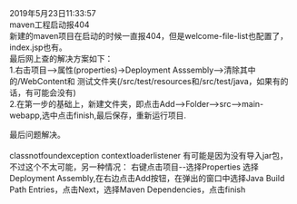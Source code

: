 2019年5月23日11:33:57<br/>
maven工程启动报404<br/>
新建的maven项目在启动的时候一直报404，但是welcome-file-list也配置了，index.jsp也有。<br/>
最后网上查的解决方案如下：<br/>
1.右击项目–>属性(properties)->Deployment Asssembly–>清除其中的/WebContent和
测试文件夹(/src/test/resources和/src/test/java，如果有的话，有可能会没有)<br/>
2.在第一步的基础上，新建文件夹，即点击Add–>Folder–>src–>main-webapp,选中点击finish,最后保存，重新运行项目.

最后问题解决。<br/><br/>
classnotfoundexception contextloaderlistener
有可能是因为没有导入jar包，不过这个不太可能，另一种情况：
右键点击项目--选择Properties
选择Deployment Assembly,在右边点击Add按钮，在弹出的窗口中选择Java Build Path Entries，点击Next，选择Maven Dependencies，点击finish

